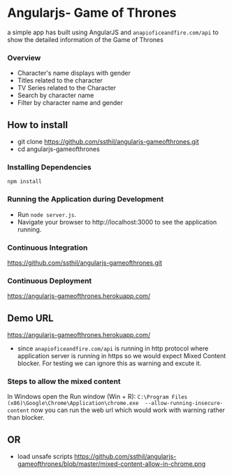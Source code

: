 # Angularjs- Game of Thrones
a simple app has built using AngularJS and `anapioficeandfire.com/api` to show the detailed information of the Game of Thrones 

### Overview
- Character's name displays with gender
- Titles related to the character
- TV Series related to the Character
- Search by character name
- Filter by character name and gender

## How to install
- git clone https://github.com/ssthil/angularjs-gameofthrones.git
- cd angularjs-gameofthrones
### Installing Dependencies
```
npm install
```
### Running the Application during Development
- Run `node server.js`.
- Navigate your browser to http://localhost:3000 to see the application 
  running.

### Continuous Integration
https://github.com/ssthil/angularjs-gameofthrones.git

### Continuous Deployment
https://angularjs-gameofthrones.herokuapp.com/

## Demo URL
https://angularjs-gameofthrones.herokuapp.com/
- since `anapioficeandfire.com/api` is running in http protocol where application server is running in https so we would expect Mixed Content blocker. For testing we can ignore this as warning and excute it.
### Steps to allow the mixed content
In Windows open the Run window (Win + R):
`C:\Program Files (x86)\Google\Chrome\Application\chrome.exe  --allow-running-insecure-content`
now you can run the web url which would work with warning rather than blocker.
## OR
- load unsafe scripts
https://github.com/ssthil/angularjs-gameofthrones/blob/master/mixed-content-allow-in-chrome.png

